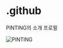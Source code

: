 # .github
PINTING의 소개 프로필

![PINTING](https%3A%2F%2Fwww.figma.com%2Ffile%2FE7c82X5rD41IoxZFSSW8XV%2FPinting%3Ftype%3Ddesign%26node-id%3D0%253A1%26mode%3Ddesign%26t%3DCGzmjezK338QKw6J-1)
